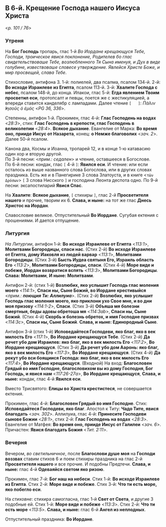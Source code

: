 ## В 6-й. Крещение Господа нашего Иисуса Христа

<*p. 101 / 76*>

### Утреня

На **Бог Господь** тропарь, глас 1-й *Во Иордане крещающуся Тебе, Господи, троическое явися поклонение, 
Родителев бо глас свидетельствоваше Тебе, возлюбленного Тя Сына именуя, и Дух в виде голубине, 
извествоваше словесе утверждение. Явлейся Христе Боже, и мир просвещей, слава Тебе*.   

Стихословие, антифона 3. 1-й: полиелей, два псалма, псалом 134-й. 
2-й: **Во исходе Израилеве из Египта**, псалом 113-й. 
3-й: **Хвалите Господа с небес**, псалом 148-й, до конца. 
Ипакои, глас 5-й: **Егда явлением Твоим просветил еси**, протопсалт и певцы, поется же с жестикуляцией, 
а впереди ставится канделябр с лампадами. 
Далее чтение `[   ]`: *Πάλιν ̓Ιησοῦς ὁ ἐμός* <*PG 36, 336*>.

Степенны, антифон 1-й. Прокимен, глас 4-й: **Глас Господень на водах** <*28:3*>, 
стих: **Глас Господень в крепости, глас Господень в великолепии** <*28:4*>. 
**Всякое дыхание**. Евангелие от Марка: **Во время оно, прииде Иисус от Назарета**, 
 конец: **о Немже благоволих** <*зач. 2*>. Далее 50-й псалом. 

Канона два, Космы и Иоанна, тропарей 12, и в конце 1-ю катавасию один хор и вторую другой.  
По 3-й песни: <*прим.: седален*> и чтение, оставшееся в Богослове.  
По 6-й песни: кондак, глас `[` 4-й `]`: **Явился еси**. И чтение: или если осталось из выше названного 
слова Богослова, или в других словах праздника. Есть же и в Панегирике 3 слова Златоуста, и в 
книге <`τῶν Δρόσων`> `[` 3 слова Нисского `]` и господина Леонта деспота одно. 
По 9-й песни: эксапостиларий **Явися Спас**. 

На **Хвалите**: **Всякое дыхание**, `[` стихиры `]`, глас 2-й **Просветителя нашего** и прочие, 
творим их 6. **Слава, и ныне:** на тот же глас **Днесь Христос на Иoрдан**. 

Славословие великое. Отпустительный **Во Иордане**. Сугубая ектения с прошениями. И дается отпущение. 

### Литургия

*На Литургии*, антифон 1-й: **Во исходе Израилеве от Египта** <*113:1*>, **Молитвами Богородицы, спаси нас**. 
(Стих 2-й) **Во исходе Израилеве от Египта, дому Иаковля из людей варвар** <*113:1*>, **Молитвами Богородицы**. 
(Стих 3-й) **Бысть Иудеа святыня Его, Израиль область Eго** <*113:2*>, **Молитвами Богородицы, спаси**. 
(Стих 4-й) **Море виде и побеже, Иордан возвратися вспять** <*113:3*>, **Молитвами Богородицы**. 
**Слава: Молитвами**, **И ныне: Молитвами**. 

Антифон 2-й: (стих 1-й) **Возлюбих, яко услышит Господь глас моления моего** <*114:1*>, 
**Спаси ны, Сыне Божий, во Иордане крестивыйся** <*прим.: **поющия Ти: Аллилуиа***>. 
(Стих 2-й) **Возлюбих, яко услышит Господь глас моления моего, яко приклони ухо Свое мне, и во дни моя призову** <*114:1-2*>, **Спаси**.
(Стих 3-й) **Объяша мя болезни смертныя, беды адовы обретоша мя** <*114:3ab*>, **Спаси ны, Сыне Божий**. 
(Стих 4-й) **Скорбь и болезнь обретох, и имя Господне призвах** <*114:3c*>, **Спаси ны, Сыне Божий**. 
**Слава, и ныне: Единородный Сыне**. 

Антифон 3-й (стих 1-й) **Исповедайтеся Господеви, яко благ, яко в век милость Его** <*117:1*>, **Во Иордане крещающуся Тебе**. 
(Стих 2-й) **Да речет убо дом Израилев: яко благ, яко в век милость Его** <*117:2*>, **Во Иордане крещающуся**. 
(Стих 3-й) **Да речет убо дом Ааронь: яко благ, яко в век милость Его** <*117:3*>, **Во Иордане крещающуся**. 
(Стих 4-й) **Да рекут убо вси боящиися Господа: яко благ, яко в век милость Его** <*117:4*>, **Во Иордане крещающуся**. 
(Входной) На вход: **Благословен Грядый во имя Господне, благословихом вы из дому Господня, Бог Господь, и явися нам** <*117:26-27a*>, 
**Во Иордане крещающуся**, **Слава, и ныне:** кондак, глас 4-й **Явился еси**. 

Вместо Трисвятого: **Елицы во Христа крестистеся**, не совершается ектения.

Прокимен, глас 4-й: **Благословен Грядый во имя Господне**. Стих: **Исповедайтеся Господеви, яко благ**. 
Апостол к Титу: **Чадо Тите, явися благодать** <*зач. 302*>. 
Аллилуиа, глас 4-й: **Принесите Господеви сынове Божии** <*28:1*>, 
стих 2-й: **Глас Господень на водах** <*28:3*>. 
Евангелие от Матфея: **Во время оно, прииде Иисус от Галилеи** <*зач. 6*>. 
Причастен: **Явися благодать Божия** <*Тит. 2:11*>. 

### Вечерня

Вечером, *во светильничное*, после **Благослови душе моя** на **Господи воззвах** ставим стихов 6 и поем 
стихиры праздника на глас 2-й **Просветителя нашего** и все прочие. И подобны Предтечи. 
**Слава, и ныне:** глас 4-й **Одеваяйся светом яко ризою**. 

Прокимен, глас 7-й: **Бог наш на небеси**. 
Стих 1-й: **Во исходе Израилеве из Египта**. 
Стих 2-й: **Море виде и побеже**. 
Стих 3-й: **Что ти есть море, яко побегло еси**. 

На *стиховне*: стихира самогласна, глас 1-й **Свет от Света**, и другие 3 подобные ей. 
Стих 1-й: **Море виде и побеже** <*113:3*>. 
Стих 2-й: **Что ти есть море** <*113:5*>. 
**Слава, и ныне:** глас 6-й **Ангел из неплодных**. 

Отпустительный праздника: **Во Иордане**. 
